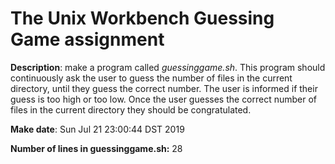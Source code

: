 # The Unix Workbench Guessing Game assignment

**Description**: make a program called *guessinggame.sh*. This program should continuously ask the user to guess the number of files in the current directory, until they guess the correct number. The user is informed if their guess is too high or too low. Once the user guesses the correct number of files in the current directory they should be congratulated.

**Make date**: Sun Jul 21 23:00:44 DST 2019

**Number of lines in guessinggame.sh:** 28
